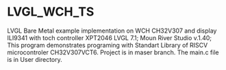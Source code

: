 # LVGL_WCH_TS
LVGL Bare Metal example implementation on WCH CH32V307 and display ILI9341 with toch controller XPT2046
LVGL 7.1; Moun River Studio v.1.40;
This program demonstrates programing with Standart Library of RISCV microcontroler CH32V307VCT6.
Project is in maser branch. The main.c file is in User directory.
